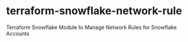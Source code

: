 # terraform-snowflake-network-rule
Terraform Snowflake Module to Manage Network Rules for Snowflake Accounts

